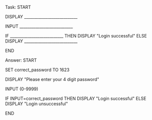 Task:
START

DISPLAY ___________________________

INPUT ___________________________

IF ___________________________ THEN
    DISPLAY "Login successful"
ELSE
    DISPLAY ___________________________

END

Answer:
START

SET correct_password TO 1623

DISPLAY "Please enter your 4 digit password"

INPUT (0-9999)

IF INPUT=correct_password THEN
    DISPLAY "Login successful"
ELSE
    DISPLAY "Login unsuccessful"

END